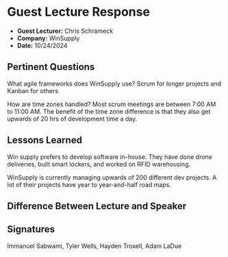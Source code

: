 # Guest Lecture Response
* **Guest Lecturer:** Chris Schrameck
* **Company:** WinSupply
* **Date:** 10/24/2024

## Pertinent Questions
What agile frameworks does WinSupply use?
Scrum for longer projects and Kanban for others  

How are time zones handled?
Most scrum meetings are between 7:00 AM to 11:00 AM. The benefit of the time zone difference is that they also get upwards of 20 hrs of development time a day.

## Lessons Learned
Win supply prefers to develop software in-house. They have done drone deliveries, built smart lockers, and worked on RFID warehousing.

WinSupply is currently managing upwards of 200 different dev projects. A lot of their projects have year to year-and-half road maps.

## Difference Between Lecture and Speaker

## Signatures
Immanuel Sabwami, Tyler Wells, Hayden Troxell, Adam LaDue
